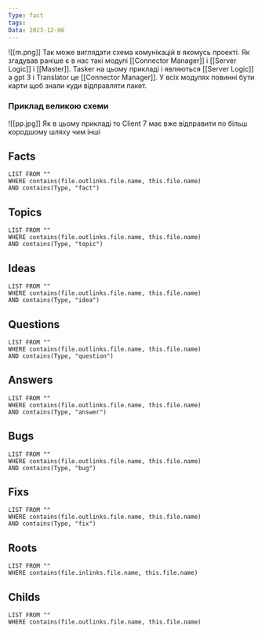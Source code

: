 ```yaml
---
Type: fact
tags: 
Data: 2023-12-06
---
```

![[m.png]]
Так може виглядати схема комунікацій в якомусь проекті. Як згадував раніше є в нас такі модулі [[Connector Manager]] і [[Server Logic]] і [[Master]]. Tasker на цьому прикладі і являються [[Server Logic]] а gpt 3 і Translator це [[Connector Manager]]. У всіх модулях повинні бути карти щоб знали куди відправляти пакет.
### Приклад великою схеми
![[pp.jpg]]
Як в цьому прикладі то Client 7 має вже відправити по більш кородшому шляху чим інші
## Facts
```dataview
LIST FROM ""
WHERE contains(file.outlinks.file.name, this.file.name)
AND contains(Type, "fact")
```
## Topics
```dataview
LIST FROM ""
WHERE contains(file.outlinks.file.name, this.file.name)
AND contains(Type, "topic")
```
## Ideas
```dataview
LIST FROM ""
WHERE contains(file.outlinks.file.name, this.file.name)
AND contains(Type, "idea")
```
## Questions
```dataview
LIST FROM ""
WHERE contains(file.outlinks.file.name, this.file.name)
AND contains(Type, "question")
```
## Answers
```dataview
LIST FROM ""
WHERE contains(file.outlinks.file.name, this.file.name)
AND contains(Type, "answer")
```
## Bugs
```dataview
LIST FROM ""
WHERE contains(file.outlinks.file.name, this.file.name)
AND contains(Type, "bug")
```
## Fixs
```dataview
LIST FROM ""
WHERE contains(file.outlinks.file.name, this.file.name)
AND contains(Type, "fix")
```
## Roots
```dataview
LIST FROM ""
WHERE contains(file.inlinks.file.name, this.file.name)
```

## Childs
```dataview
LIST FROM ""
WHERE contains(file.outlinks.file.name, this.file.name)
```
